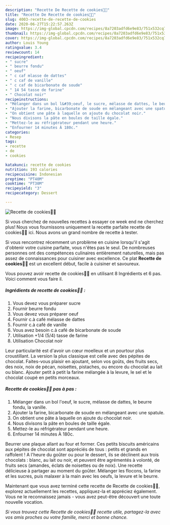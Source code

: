```yaml
---
description: "Recette De Recette de cookies🍪🍪"
title: "Recette De Recette de cookies🍪🍪"
slug: 4003-recette-de-recette-de-cookies
date: 2020-06-27T15:22:57.263Z
image: https://img-global.cpcdn.com/recipes/8a7203adfd6e9e83/751x532cq70/recette-de-cookies🍪🍪-photo-principale-de-la-recette.jpg
thumbnail: https://img-global.cpcdn.com/recipes/8a7203adfd6e9e83/751x532cq70/recette-de-cookies🍪🍪-photo-principale-de-la-recette.jpg
cover: https://img-global.cpcdn.com/recipes/8a7203adfd6e9e83/751x532cq70/recette-de-cookies🍪🍪-photo-principale-de-la-recette.jpg
author: Louis Young
ratingvalue: 3.4
reviewcount: 14
recipeingredient:
- " sucre"
- " beurre fondu"
- " oeuf"
- " c caf mlasse de dattes"
- " c caf de vanille"
- " c caf de bicarbonate de soude"
- " 14 54 tasse de farine"
- " Chocolat noir"
recipeinstructions:
- "Mélanger dans un bol l&#39;oeuf, le sucre, mélasse de dattes, le beurre fondu, la vanille."
- "Ajouter la farine, bicarbonate de soude en mélangeant avec une spatule."
- "On obtient une pâte à laquelle on ajoute du chocolat noir."
- "Nous divisons la pâte en boules de taille égale."
- "Mettez-le au réfrigérateur pendant une heure."
- "Enfourner 14 minutes À 180c."
categories:
- Resep
tags:
- recette
- de
- cookies

katakunci: recette de cookies 
nutrition: 193 calories
recipecuisine: Indonesian
preptime: "PT40M"
cooktime: "PT30M"
recipeyield: "3"
recipecategory: Dessert

---
```



![Recette de cookies🍪🍪](https://img-global.cpcdn.com/recipes/8a7203adfd6e9e83/751x532cq70/recette-de-cookies🍪🍪-photo-principale-de-la-recette.jpg)

Si vous cherchez de nouvelles recettes à essayer ce week end ne cherchez plus! Nous vous fournissons uniquement la recette parfaite recette de cookies🍪🍪 ici. Nous avons un grand nombre de recette à tester.

Si vous rencontrez récemment un problème en cuisine lorsqu'il s'agit d'obtenir votre cuisine parfaite, vous n'êtes pas le seul. De nombreuses personnes ont des compétences culinaires entièrement naturelles, mais pas assez de connaissances pour cuisiner avec excellence. Ce plat <strong> Recette de cookies🍪🍪 </strong> est un excellent début, facile à cuisiner et savoureux.

<!--inarticleads1-->

Vous pouvez avoir recette de cookies🍪🍪 en utilisant 8 Ingrédients et 6 pas. Voici comment vous faire il.

##### Ingrédients de recette de cookies🍪🍪 :

1. Vous devez vous préparer  sucre
1. Fournir  beurre fondu
1. Vous devez vous préparer  oeuf
1. Fournir  c.à café mélasse de dattes
1. Fournir  c.à café de vanille
1. Vous avez besoin  c.à café de bicarbonate de soude
1. Utilisation  +1/4 (5/4) tasse de farine
1. Utilisation  Chocolat noir


Leur particularité est d&#39;avoir un cœur moelleux et un pourtour plus croustillant. La version la plus classique est celle avec des pépites de chocolat. Faites-vous plaisir en ajoutant, selon vos goûts, des fruits secs, des noix, noix de pécan, noisettes, pistaches, ou encore du chocolat au lait ou blanc. Ajouter petit à petit la farine mélangée à la levure, le sel et le chocolat coupé en petits morceaux. 

<!--inarticleads2-->

##### Recette de cookies🍪🍪 pas à pas :

1. Mélanger dans un bol l&#39;oeuf, le sucre, mélasse de dattes, le beurre fondu, la vanille.
1. Ajouter la farine, bicarbonate de soude en mélangeant avec une spatule.
1. On obtient une pâte à laquelle on ajoute du chocolat noir.
1. Nous divisons la pâte en boules de taille égale.
1. Mettez-le au réfrigérateur pendant une heure.
1. Enfourner 14 minutes À 180c.


Beurrer une plaque allant au four et former. Ces petits biscuits américains aux pépites de chocolat sont appréciés de tous : petits et grands en raffolent ! A l&#39;heure du goûter ou pour le dessert, ils se déclinent aux trois chocolats : blanc, au lait ou noir, et peuvent être agrémentés à volonté, de fruits secs (amandes, éclats de noisettes ou de noix). Une recette délicieuse à partager au moment du goûter. Mélanger les flocons, la farine et les sucres, puis malaxer à la main avec les oeufs, la levure et le beurre. 

<!--inarticleads1-->

<p>
Maintenant que vous avez terminé cette recette de Recette de cookies🍪🍪, explorez actuellement les recettes, appliquez-la et appréciez également. Vous ne le reconnaissez jamais - vous avez peut-être découvert une toute nouvelle vocation.
</p>

<p>
<i>Si vous trouvez cette Recette de cookies🍪🍪 recette utile, partagez-la avec vos amis proches ou votre famille, merci et bonne chance.</i>
</p>
